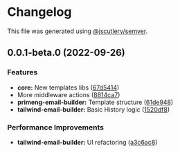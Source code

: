 # Changelog

This file was generated using [@jscutlery/semver](https://github.com/jscutlery/semver).

## 0.0.1-beta.0 (2022-09-26)


### Features

* **core:** New templates libs ([67d5414](https://github.com/wlocalhost/wlocalhost/commit/67d5414154a14457fcb0a398667dca54e282115b))
* More middleware actions ([8814ca7](https://github.com/wlocalhost/wlocalhost/commit/8814ca78fab32aca9f6953ed7ae5ed2e59e6f13e))
* **primeng-email-builder:** Template structure ([61de948](https://github.com/wlocalhost/wlocalhost/commit/61de948a9c67107ac3030e0aa13fb92b52718d38))
* **tailwind-email-builder:** Basic History logic ([1520df8](https://github.com/wlocalhost/wlocalhost/commit/1520df86ab299a14f789314df6b9a942d8937f9e))


### Performance Improvements

* **tailwind-email-builder:** UI refactoring ([a3c6ac8](https://github.com/wlocalhost/wlocalhost/commit/a3c6ac8a9b10df82a1fef9ad64522920dcac562e))
